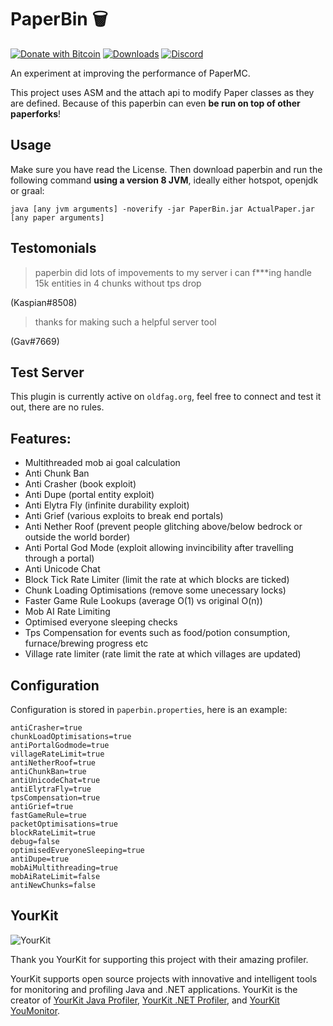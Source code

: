 # PaperBin 🗑️
[![Donate with Bitcoin](https://en.cryptobadges.io/badge/small/12fApkUEecKA8UP6PAiNrGP1d2mvr1XXk9)](https://en.cryptobadges.io/donate/12fApkUEecKA8UP6PAiNrGP1d2mvr1XXk9)
[![Downloads](https://img.shields.io/github/downloads/cookiedragon234/paperbin/total?logo=github&logoColor=white)](https://github.com/cookiedragon234/PaperBin/releases/latest)
[![Discord](https://img.shields.io/discord/658373639137132595?logo=discord&logoColor=white)](https://discord.gg/9wA2G8E)

An experiment at improving the performance of PaperMC. 

This project uses ASM and the attach api to modify Paper classes as they are defined.
Because of this paperbin can even **be run on top of other paperforks**!

## Usage
Make sure you have read the License.
Then download paperbin and run the following command **using a version 8 JVM**, ideally either hotspot, openjdk or graal:
```
java [any jvm arguments] -noverify -jar PaperBin.jar ActualPaper.jar [any paper arguments]
```

## Testomonials
> paperbin
> did lots of impovements to my server
> i can f\*\*\*ing handle 15k entities
> in 4 chunks
> without tps drop

(Kaspian#8508)

> thanks for making such a helpful server tool

(Gav#7669)


## Test Server
This plugin is currently active on `oldfag.org`, feel free to connect and test it out, there are no rules.

## Features:
- Multithreaded mob ai goal calculation
- Anti Chunk Ban
- Anti Crasher (book exploit)
- Anti Dupe (portal entity exploit)
- Anti Elytra Fly (infinite durability exploit)
- Anti Grief (various exploits to break end portals)
- Anti Nether Roof (prevent people glitching above/below bedrock or outside the world border)
- Anti Portal God Mode (exploit allowing invincibility after travelling through a portal)
- Anti Unicode Chat
- Block Tick Rate Limiter (limit the rate at which blocks are ticked)
- Chunk Loading Optimisations (remove some unecessary locks)
- Faster Game Rule Lookups (average O(1) vs original O(n))
- Mob AI Rate Limiting
- Optimised everyone sleeping checks
- Tps Compensation for events such as food/potion consumption, furnace/brewing progress etc
- Village rate limiter (rate limit the rate at which villages are updated)

## Configuration
Configuration is stored in `paperbin.properties`, here is an example:
```properties
antiCrasher=true
chunkLoadOptimisations=true
antiPortalGodmode=true
villageRateLimit=true
antiNetherRoof=true
antiChunkBan=true
antiUnicodeChat=true
antiElytraFly=true
tpsCompensation=true
antiGrief=true
fastGameRule=true
packetOptimisations=true
blockRateLimit=true
debug=false
optimisedEveryoneSleeping=true
antiDupe=true
mobAiMultithreading=true
mobAiRateLimit=false
antiNewChunks=false
```


## YourKit
![YourKit](https://www.yourkit.com/images/yklogo.png)

Thank you YourKit for supporting this project with their amazing profiler.

YourKit supports open source projects with innovative and intelligent tools 
for monitoring and profiling Java and .NET applications.
YourKit is the creator of [YourKit Java Profiler](https://www.yourkit.com/java/profiler/),
[YourKit .NET Profiler](https://www.yourkit.com/.net/profiler/),
and [YourKit YouMonitor](https://www.yourkit.com/youmonitor/).
